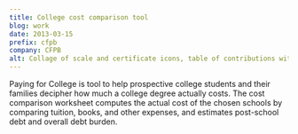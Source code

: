 ```yaml
---
title: College cost comparison tool
blog: work
date: 2013-03-15
prefix: cfpb
company: CFPB
alt: Collage of scale and certificate icons, table of contributions with elements, and total costs breakdown layout element.
---
```


Paying for College is tool to help prospective college students and their families decipher how much a college degree actually costs. The cost comparison worksheet computes the actual cost of the chosen schools by comparing tuition, books, and other expenses, and estimates post-school debt and overall debt burden.
